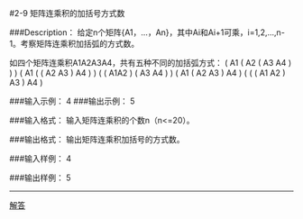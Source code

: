 #2-9 矩阵连乘积的加括号方式数

###Description：
给定n个矩阵{A1，…，An}，其中Ai和Ai+1可乘，i=1,2,…,n-1。考察矩阵连乘积加括弧的方式数。

如四个矩阵连乘积A1A2A3A4，共有五种不同的加括弧方式：
( A1 ( A2 ( A3 A4 ) ) )
( A1 ( ( A2 A3 ) A4 ) )
( ( A1A2 ) ( A3 A4 ) )
( A1 ( A2 A3 ) A4 )
( ( ( A1 A2 ) A3 ) A4 )

###输入示例：
4
###输出示例：
5



###输入格式：
输入矩阵连乘积的个数n（n<=20）。


###输出格式：
输出矩阵连乘积加括号的方式数。


###输入样例：
4


###输出样例：
5

---

[解答](../源码/2-9.cpp)

